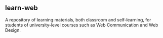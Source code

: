 ## learn-web

A repository of learning materials, both classroom and self-learning, for students of university-level courses such as Web Communication and Web Design.
